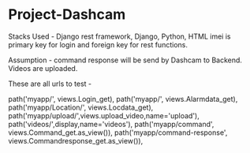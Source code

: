 # Project-Dashcam
Stacks Used  - Django rest framework, Django, Python, HTML
imei is primary key for login and foreign key for rest functions.

Assumption - 
command response will be send by Dashcam to Backend.
Videos are uploaded.


These are all urls to test - 

path('myapp/', views.Login_get),
    path('myapp/<imei>', views.Alarmdata_get),
    path('myapp/Location/<imei>', views.Locdata_get),
    path('myapp/upload/',views.upload_video,name='upload'),
    path('videos/',display,name='videos'),
    path('myapp/command', views.Command_get.as_view()),
    path('myapp/command-response', views.Commandresponse_get.as_view()),
  
